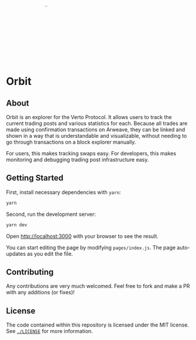 <p align="center">
  <a href="https://orbit.verto.exchange">
    <svg xmlns=%22http://www.w3.org/2000/svg%22 viewBox=%220 0 100 100%22><text y=%22.9em%22 font-size=%2290%22>🌍</text></svg>
  </a>
  <h1>Orbit</h1>
</p>

## About

Orbit is an explorer for the Verto Protocol. It allows users to track the current trading posts and various statistics for each. Because all trades are made using confirmation transactions on Arweave, they can be linked and shown in a way that is understandable and visualizable, without needing to go through transactions on a block explorer manually.

For users, this makes tracking swaps easy. For developers, this makes monitoring and debugging trading post infrastructure easy.

## Getting Started

First, install necessary dependencies with `yarn`:

```bash
yarn
```

Second, run the development server:

```bash
yarn dev
```

Open [http://localhost:3000](http://localhost:3000) with your browser to see the result.

You can start editing the page by modifying `pages/index.js`. The page auto-updates as you edit the file.

## Contributing

Any contributions are very much welcomed. Feel free to fork and make a PR with any additions (or fixes)!

## License

The code contained within this repository is licensed under the MIT license.
See [`./LICENSE`](../LICENSE) for more information.